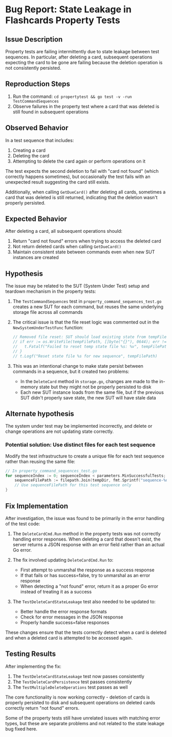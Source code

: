 # Bug Report: State Leakage in Flashcards Property Tests

## Issue Description
Property tests are failing intermittently due to state leakage between test sequences. In particular, after deleting a card, subsequent operations expecting the card to be gone are failing because the deletion operation is not consistently persisted.

## Reproduction Steps
1. Run the command: `cd propertytest && go test -v -run TestCommandSequences`
2. Observe failures in the property test where a card that was deleted is still found in subsequent operations

## Observed Behavior
In a test sequence that includes:
1. Creating a card
2. Deleting the card
3. Attempting to delete the card again or perform operations on it

The test expects the second deletion to fail with "card not found" (which correctly happens sometimes), but occasionally the test fails with an unexpected result suggesting the card still exists.

Additionally, when calling `GetDueCard()` after deleting all cards, sometimes a card that was deleted is still returned, indicating that the deletion wasn't properly persisted.

## Expected Behavior
After deleting a card, all subsequent operations should:
1. Return "card not found" errors when trying to access the deleted card
2. Not return deleted cards when calling `GetDueCard()`
3. Maintain consistent state between commands even when new SUT instances are created

## Hypothesis
The issue may be related to the SUT (System Under Test) setup and teardown mechanism in the property tests:

1. The `TestCommandSequences` test in `property_command_sequences_test.go` creates a new SUT for each command, but reuses the same underlying storage file across all commands
2. The critical issue is that the file reset logic was commented out in the `NewSystemUnderTestFunc` function:
   ```go
   // Removed file reset: SUT should load existing state from tempFilePath
   // if err := os.WriteFile(tempFilePath, []byte("{}"), 0644); err != nil {
   //   t.Fatalf("Failed to reset temp state file %s: %v", tempFilePath, err)
   // }
   // t.Logf("Reset state file %s for new sequence", tempFilePath)
   ```

3. This was an intentional change to make state persist between commands in a sequence, but it created two problems:
   - In the `DeleteCard` method in `storage.go`, changes are made to the in-memory state but they might not be properly persisted to disk
   - Each new SUT instance loads from the same file, but if the previous SUT didn't properly save state, the new SUT will have stale data

## Alternate hypothesis
The system under test may be implemented incorrectly, and delete or change operations are not updating state correctly.

### Potential solution: Use distinct files for each test sequence
Modify the test infrastructure to create a unique file for each test sequence rather than reusing the same file:

```go
// In property_command_sequences_test.go
for sequenceIndex := 0; sequenceIndex < parameters.MinSuccessfulTests; sequenceIndex++ {
    sequenceFilePath := filepath.Join(tempDir, fmt.Sprintf("sequence-%d.json", sequenceIndex))
    // Use sequenceFilePath for this test sequence only
}
```

## Fix Implementation
After investigation, the issue was found to be primarily in the error handling of the test code:

1. The `DeleteCardCmd.Run` method in the property tests was not correctly handling error responses. When deleting a card that doesn't exist, the server returns a JSON response with an error field rather than an actual Go error.

2. The fix involved updating `DeleteCardCmd.Run` to:
   - First attempt to unmarshal the response as a success response
   - If that fails or has success=false, try to unmarshal as an error response
   - When detecting a "not found" error, return it as a proper Go error instead of treating it as a success

3. The `TestDeleteCardStateLeakage` test also needed to be updated to:
   - Better handle the error response formats
   - Check for error messages in the JSON response
   - Properly handle success=false responses

These changes ensure that the tests correctly detect when a card is deleted and when a deleted card is attempted to be accessed again.

## Testing Results
After implementing the fix:
1. The `TestDeleteCardStateLeakage` test now passes consistently
2. The `TestDeleteCardPersistence` test passes consistently
3. The `TestMultipleDeleteOperations` test passes as well

The core functionality is now working correctly - deletion of cards is properly persisted to disk and subsequent operations on deleted cards correctly return "not found" errors.

Some of the property tests still have unrelated issues with matching error types, but these are separate problems and not related to the state leakage bug fixed here.
